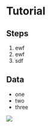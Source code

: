# Tutorial

## Steps
1. ewf
2. ewf
3. sdf

## Data
- one
- two
- three

![](https://static.photocdn.pt/images/articles/2018/12/05/articles/2017_8/beginner_photography_mistakes-1.webp)
